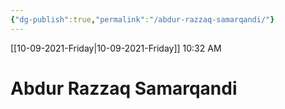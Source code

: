 ```yaml
---
{"dg-publish":true,"permalink":"/abdur-razzaq-samarqandi/"}
---
```


[[10-09-2021-Friday\|10-09-2021-Friday]]  10:32 AM

# Abdur Razzaq Samarqandi
